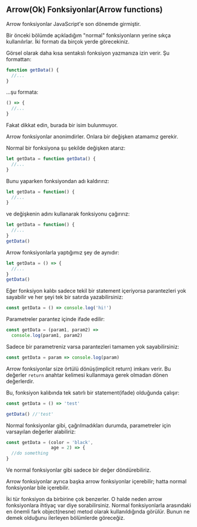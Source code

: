 ## Arrow(Ok) Fonksiyonlar(Arrow functions)

Arrow fonksiyonlar JavaScript'e son dönemde girmiştir.

Bir önceki bölümde açıkladığım "normal" fonksiyonların yerine sıkça kullanılırlar. İki formatı da birçok yerde görecekiniz.

Görsel olarak daha kısa sentakslı fonksiyon yazmanıza izin verir. Şu formattan:

```js
function getData() {
  //...
}
```

...şu formata:

```js
() => {
  //...
}
```

Fakat dikkat edin, burada bir isim bulunmuyor.

Arrow fonksiyonlar anonimdirler. Onlara bir değişken atamamız gerekir.

Normal bir fonksiyona şu şekilde değişken atarız:

```js
let getData = function getData() {
  //...
}
```

Bunu yaparken fonksiyondan adı kaldırırız:

```js
let getData = function() {
  //...
}
```

ve değişkenin adını kullanarak fonksiyonu çağırırız:

```js
let getData = function() {
  //...
}
getData()
```

Arrow fonksiyonlarla yaptığımız şey de aynıdır:

```js
let getData = () => {
  //...
}
getData()
```

Eğer fonksiyon kalıbı sadece tekil bir statement içeriyorsa parantezleri yok sayabilir ve her şeyi tek bir satırda yazabilirsiniz:

```js
const getData = () => console.log('hi!')
```

Parametreler parantez içinde ifade edilir:

```js
const getData = (param1, param2) => 
  console.log(param1, param2)
```

Sadece bir parametreniz varsa parantezleri tamamen yok sayabilirsiniz:

```js
const getData = param => console.log(param)
```

Arrow fonksiyonlar size örtülü dönüş(implicit return) imkanı verir. Bu değerler `return` anahtar kelimesi kullanmaya gerek olmadan dönen değerlerdir.

Bu, fonksiyon kalıbında tek satırlı bir statement(ifade) olduğunda çalışır:

```js
const getData = () => 'test'

getData() //'test'
```

Normal fonksiyonlar gibi, çağrılmadıkları durumda, parametreler için varsayılan değerler alabiliriz:

```js
const getData = (color = 'black', 
                 age = 2) => {
  //do something
}
```
Ve normal fonksiyonlar gibi sadece bir değer döndürebiliriz.

Arrow fonksiyonlar ayrıca başka arrow fonksiyonlar içerebilir; hatta normal fonksiyonlar bile içerebilir.

İki tür fonksiyon da birbirine çok benzerler. O halde neden arrow fonksiyonlara ihtiyaç var diye sorabilirsiniz. Normal fonksiyonlarla arasındaki en önemli fark object(nesne) metod olarak kullanıldığında görülür. Bunun ne demek olduğunu ilerleyen bölümlerde göreceğiz.